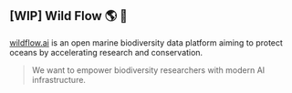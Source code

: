 ## [WIP] Wild Flow 🌎 🐳

[wildflow.ai](https://wildflow.ai) is an open marine biodiversity data platform aiming to protect oceans by accelerating research and conservation.

> We want to empower biodiversity researchers with modern AI infrastructure.
